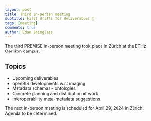 ```yaml
---
layout: post
title: Third in-person meeting
subtitle: First drafts for deliverables 📃
tags: [meeting]
comments: true
author: Edan Bainglass
---
```


The third PREMISE in-person meeting took place in Zürich at the ETHz Oerlikon campus.

## Topics

- Upcoming deliverables
- openBIS developments w.r.t imaging
- Metadata schemas - ontologies
- Concrete planning and distribution of work
- Interoperability meta-metadata suggestions

The next in-person meeting is scheduled for April 29, 2024 in Zürich. Agenda to be determined.
